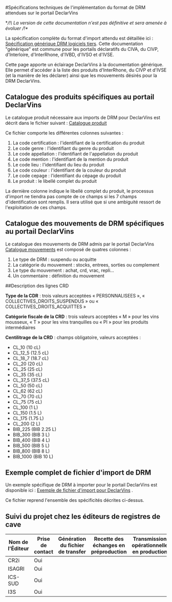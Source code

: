 #Spécifications techniques de l'implémentation du format de DRM attendues sur le portail DeclarVins

**/!\ La version de cette documentation n'est pas définitive et sera amenée à évoluer /!\**

La spécification complète du format d'import attendu est détaillée ici : [Spécification générique DRM logiciels tiers](https://github.com/24eme/mutualisation-douane/blob/master/logiciels-tiers/). Cette documentation "générique" est commune pour les portails déclaratifs du CIVA, du CIVP, d'Interloire, d'InterRhone, d'IVBD, d'IVSO et d'IVSE.

Cette page apporte un éclairage DeclarVins à la documentation générique. Elle permet d'accéder à la liste des produits d'InterRhone, du CIVP et d'IVSE (et la manière de les déclarer) ainsi que les mouvements désirés pour la DRM DeclarVins.

## Catalogue des produits spécifiques au portail DeclarVins

Le catalogue produit nécessaire aux imports de DRM pour DeclarVins est décrit dans le fichier suivant : [Catalogue produit](catalogue_produits_declarvins.csv)

Ce fichier comporte les différentes colonnes suivantes :

1. La code certification : l'identifiant de la certification du produit
2. Le code genre : l'identifiant du genre du produit
3. Le code appellation : l'identifiant de l'appellation du produit
4. Le code mention : l'identifiant de la mention du produit
5. Le code lieu : l'identifiant du lieu du produit
6. Le code couleur : l'identifiant de la couleur du produit
7. Le code cepage : l'identifiant du cépage du produit
8. Le produit : le libellé complet du produit

La dernière colonne indique le libellé complet du produit, le processus d'import ne tiendra pas compte de ce champs si les 7 champs d'identification sont remplis. Il sera utilisé que si une ambiguité ressort de l'exploitation de ces champs.

## Catalogue des mouvements de DRM spécifiques au portail DeclarVins

Le catalogue des mouvements de DRM admis par le portail DeclarVins  [Catalogue mouvements](catalogue_mouvements_declarvins.csv) est composé de quatres colonnes :

1. Le type de DRM : suspendu ou acquitte
2. La catégorie du mouvement : stocks, entrees, sorties ou complement
3. Le type du mouvement : achat, crd, vrac, repli...
4. Un commentaire : définition du mouvement

##Description des lignes CRD

**Type de la CDR** : trois valeurs acceptées « PERSONNALISEES », « COLLECTIVES_DROITS_SUSPENDUS » ou « COLLECTIVES_DROITS_ACQUITTES »  
 
**Catégorie fiscale de la CRD** : trois valeurs acceptées « M » pour les vins mousseux, « T » pour les vins tranquilles ou « PI » pour les produits intermédiaires  

**Centilitrage de la CRD** : champs obligatoire, valeurs acceptées :  
 
 * CL_10 (10 cL)
 * CL_12_5 (12.5 cL)
 * CL_18_7 (18.7 cL)
 * CL_20 (20 cL)
 * CL_25 (25 cL)
 * CL_35 (35 cL)
 * CL_37_5 (37.5 cL)
 * CL_50 (50 cL)
 * CL_62 (62 cL)
 * CL_70 (70 cL)
 * CL_75 (75 cL)
 * CL_100 (1 L)
 * CL_150 (1.5 L)
 * CL_175 (1.75 L)
 * CL_200 (2 L)
 * BIB_225 (BIB 2.25 L)
 * BIB_300 (BIB 3 L)
 * BIB_400 (BIB 4 L)
 * BIB_500 (BIB 5 L)
 * BIB_800 (BIB 8 L)
 * BIB_1000 (BIB 10 L)

## Exemple complet de fichier d'import de DRM

Un exemple spécifique de DRM à importer pour le portail DeclarVins est disponible ici : [Exemple de fichier d'import pour DeclarVins](export_edi_complet.csv) .

Ce fichier reprend l'ensemble des spécificités décrites ci-dessus.

## Suivi du projet chez les éditeurs de registres de cave 

| Nom de l'Éditeur | Prise de contact | Génération du fichier de transfer | Recette des échanges en préproduction | Transmission opérationnelle en production | Versions compatibles |
|------------------|------------------|-----------------------------------|---------------------------------------|------------------------------------------------------|----------------------|
| CR2i             | Oui |  |  |  |  |
| ISAGRI           | Oui |  |  |  |  |
| ICS-SUD          | Oui |  |  |  |  |
| I3S              | Oui |  |  |  |  |
